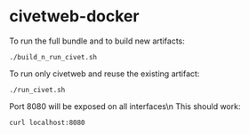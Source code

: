 # civetweb-docker

To run the full bundle and to build new artifacts:
```
./build_n_run_civet.sh
```
To run only civetweb and reuse the existing artifact:
```
./run_civet.sh
```

Port 8080 will be exposed on all interfaces\n
This should work:
```
curl localhost:8080
```